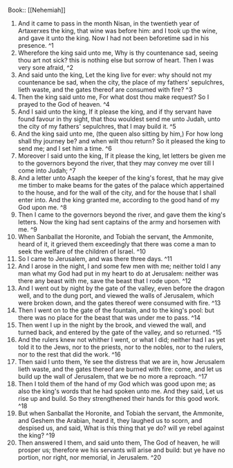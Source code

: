  Book:: [[Nehemiah]]
 1. And it came to pass in the month Nisan, in the twentieth year of Artaxerxes the king, that wine was before him: and I took up the wine, and gave it unto the king. Now I had not been beforetime sad in his presence. ^1
 2. Wherefore the king said unto me, Why is thy countenance sad, seeing thou art not sick? this is nothing else but sorrow of heart. Then I was very sore afraid, ^2
 3. And said unto the king, Let the king live for ever: why should not my countenance be sad, when the city, the place of my fathers' sepulchres, lieth waste, and the gates thereof are consumed with fire? ^3
 4. Then the king said unto me, For what dost thou make request? So I prayed to the God of heaven. ^4
 5. And I said unto the king, If it please the king, and if thy servant have found favour in thy sight, that thou wouldest send me unto Judah, unto the city of my fathers' sepulchres, that I may build it. ^5
 6. And the king said unto me, (the queen also sitting by him,) For how long shall thy journey be? and when wilt thou return? So it pleased the king to send me; and I set him a time. ^6
 7. Moreover I said unto the king, If it please the king, let letters be given me to the governors beyond the river, that they may convey me over till I come into Judah; ^7
 8. And a letter unto Asaph the keeper of the king's forest, that he may give me timber to make beams for the gates of the palace which appertained to the house, and for the wall of the city, and for the house that I shall enter into. And the king granted me, according to the good hand of my God upon me. ^8
 9. Then I came to the governors beyond the river, and gave them the king's letters. Now the king had sent captains of the army and horsemen with me. ^9
 10. When Sanballat the Horonite, and Tobiah the servant, the Ammonite, heard of it, it grieved them exceedingly that there was come a man to seek the welfare of the children of Israel. ^10
 11. So I came to Jerusalem, and was there three days. ^11
 12. And I arose in the night, I and some few men with me; neither told I any man what my God had put in my heart to do at Jerusalem: neither was there any beast with me, save the beast that I rode upon. ^12
 13. And I went out by night by the gate of the valley, even before the dragon well, and to the dung port, and viewed the walls of Jerusalem, which were broken down, and the gates thereof were consumed with fire. ^13
 14. Then I went on to the gate of the fountain, and to the king's pool: but there was no place for the beast that was under me to pass. ^14
 15. Then went I up in the night by the brook, and viewed the wall, and turned back, and entered by the gate of the valley, and so returned. ^15
 16. And the rulers knew not whither I went, or what I did; neither had I as yet told it to the Jews, nor to the priests, nor to the nobles, nor to the rulers, nor to the rest that did the work. ^16
 17. Then said I unto them, Ye see the distress that we are in, how Jerusalem lieth waste, and the gates thereof are burned with fire: come, and let us build up the wall of Jerusalem, that we be no more a reproach. ^17
 18. Then I told them of the hand of my God which was good upon me; as also the king's words that he had spoken unto me. And they said, Let us rise up and build. So they strengthened their hands for this good work. ^18
 19. But when Sanballat the Horonite, and Tobiah the servant, the Ammonite, and Geshem the Arabian, heard it, they laughed us to scorn, and despised us, and said, What is this thing that ye do? will ye rebel against the king? ^19
 20. Then answered I them, and said unto them, The God of heaven, he will prosper us; therefore we his servants will arise and build: but ye have no portion, nor right, nor memorial, in Jerusalem. ^20
